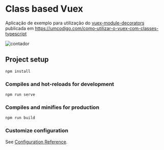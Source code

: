 # Class based Vuex

Aplicação de exemplo para utilização do [vuex-module-decorators](https://github.com/championswimmer/vuex-module-decorators) publicada em https://umcodigo.com/como-utilizar-o-vuex-com-classes-typescript

![contador](https://umcodigo.com/wp-content/uploads/2020/08/contador.gif)
 
## Project setup
```
npm install
```

### Compiles and hot-reloads for development
```
npm run serve
```

### Compiles and minifies for production
```
npm run build
```

### Customize configuration
See [Configuration Reference](https://cli.vuejs.org/config/).
